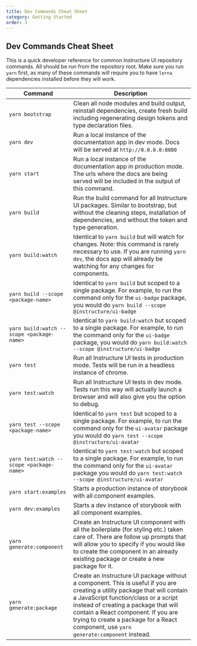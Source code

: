 ```yaml
---
title: Dev Commands Cheat Sheet
category: Getting Started
order: 3
---
```


## Dev Commands Cheat Sheet
This is a quick developer reference for common Instructure UI repository commands. All should be run from the repository root. Make sure you run `yarn` first, as many of these commands will require you to have `lerna` dependencies installed before they will work.

| Command | Description |
|---------------|---------------|
| `yarn bootstrap` | Clean all node modules and build output, reinstall dependencies, create fresh build including regenerating design tokens and type declaration files. |
| `yarn dev` | Run a local instance of the documentation app in dev mode. Docs will be served at `http://0.0.0.0:8080` |
| `yarn start` | Run a local instance of the documentation app in production mode. The urls where the docs are being served will be included in the output of this command. |
| `yarn build` | Run the build command for all Instructure UI packages. Similar to bootstrap, but without the cleaning steps, installation of dependencies, and without the token and type generation. |
| `yarn build:watch` | Identical to `yarn build` but will watch for changes. Note: this command is rarely necessary to use. If you are running `yarn dev`, the docs app will already be watching for any changes for components. |
| `yarn build --scope <package-name>` | Identical to `yarn build` but scoped to a single package. For example, to run the command only for the `ui-badge` package, you would do `yarn build --scope @instructure/ui-badge` |
| `yarn build:watch --scope <package-name>` | Identical to `yarn build:watch` but scoped to a single package. For example, to run the command only for the `ui-badge` package, you would do `yarn build:watch --scope @instructure/ui-badge` | `yarn build:watch --scope @instructure/ui-badge` |
| `yarn test` | Run all Instructure UI tests in production mode. Tests will be run in a headless instance of chrome. |
| `yarn test:watch` | Run all Instructure UI tests in dev mode. Tests run this way will actually launch a browser and will also give you the option to debug. |
| `yarn test --scope <package-name>` | Identical to `yarn test` but scoped to a single package. For example, to run the command only for the `ui-avatar` package you would do `yarn test --scope @instructure/ui-avatar` |
| `yarn test:watch --scope <package-name>` | Identical to `yarn test:watch` but scoped to a single package. For example, to run the command only for the `ui-avatar` package you would do `yarn test:watch --scope @instructure/ui-avatar` |
| `yarn start:examples` | Starts a production instance of storybook with all component examples. |
| `yarn dev:examples` | Starts a dev instance of storybook with all component examples. |
| `yarn generate:component` | Create an Instructure UI component with all the boilerplate (for styling etc.) taken care of. There are follow up prompts that will allow you to specify if you would like to create the component in an already existing package or create a new package for it. |
| `yarn generate:package` | Create an Instructure UI package without a component. This is useful if you are creating a utility package that will contain a JavaScript function/class or a script instead of creating a package that will contain a React component. If you are trying to create a package for a React component, use `yarn generate:component` instead. |